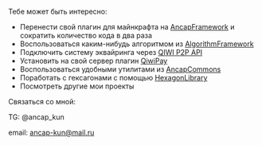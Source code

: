 Тебе может быть интересно: 
- Перенести свой плагин для майнкрафта на [AncapFramework](https://github.com/ancap-dev/AncapFramework) и сократить количество кода в два раза
- Воспользоваться каким-нибудь алгоритмом из [AlgorithmFramework](https://github.com/ancap-dev/AlgorithmFramework)
- Подключить систему эквайринга через [QIWI P2P API](https://github.com/ancap-kun/billpayments-java-sdk)
- Установить на свой сервер плагин [QiwiPay](https://github.com/ancap-kun/qiwipay)
- Воспользоваться удобными утилитами из [AncapCommons](https://github.com/ancap-kun/AncapCommons)
- Поработать с гексагонами с помощью [HexagonLibrary](https://github.com/ancap-kun/HexagonLibrary)
- Посмотреть другие мои проекты

Связаться со мной:

TG: @ancap_kun

email: ancap-kun@mail.ru
